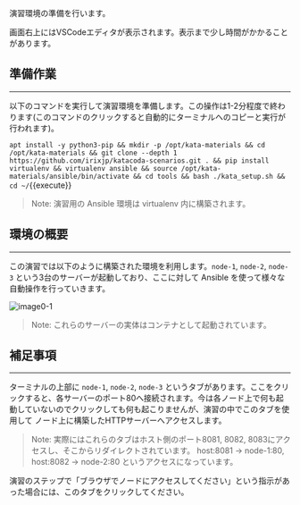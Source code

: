 演習環境の準備を行います。

画面右上にはVSCodeエディタが表示されます。表示まで少し時間がかかることがあります。

## 準備作業
---
以下のコマンドを実行して演習環境を準備します。この操作は1-2分程度で終わります(このコマンドのクリックすると自動的にターミナルへのコピーと実行が行われます)。

`apt install -y python3-pip && mkdir -p /opt/kata-materials && cd /opt/kata-materials && git clone --depth 1 https://github.com/irixjp/katacoda-scenarios.git . && pip install virtualenv && virtualenv ansible && source /opt/kata-materials/ansible/bin/activate && cd tools && bash ./kata_setup.sh && cd ~/`{{execute}}

> Note: 演習用の Ansible 環境は virtualenv 内に構築されます。

## 環境の概要
---
この演習では以下のように構築された環境を利用します。`node-1`, `node-2`, `node-3` という3台のサーバーが起動しており、ここに対して Ansible を使って様々な自動操作を行っていきます。

![image0-1](https://raw.githubusercontent.com/irixjp/katacoda-scenarios/master/materials/images/kata_env.png "kata_env.png")

> Note: これらのサーバーの実体はコンテナとして起動されています。

## 補足事項
---
ターミナルの上部に `node-1`, `node-2`, `node-3` というタブがあります。ここをクリックすると、各サーバーのポート80へ接続されます。今は各ノード上で何も起動していないのでクリックしても何も起こりませんが、演習の中でこのタブを使用して ノード上に構築したHTTPサーバーへアクセスします。

> Note: 実際にはこれらのタブはホスト側のポート8081, 8082, 8083にアクセスし、そこからリダイレクトされています。 host:8081 -> node-1:80, host:8082 -> node-2:80 というアクセスになっています。

演習のステップで「ブラウザでノードにアクセスしてください」という指示があった場合には、このタブをクリックしてください。
